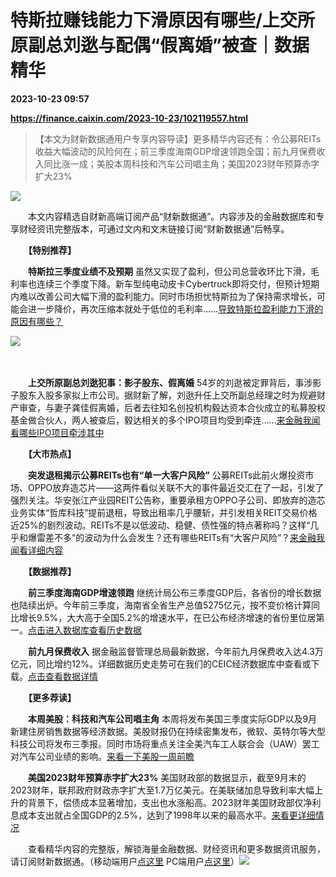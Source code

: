# 特斯拉赚钱能力下滑原因有哪些/上交所原副总刘逖与配偶“假离婚”被查｜数据精华

**2023-10-23 09:57**

**https://finance.caixin.com/2023-10-23/102119557.html**

> 【本文为财新数据通用户专享内容导读】更多精华内容还有：令公募REITs收益大幅波动的风险何在；前三季度海南GDP增速领跑全国；前九月保费收入同比涨一成；美股本周科技和汽车公司唱主角；美国2023财年预算赤字扩大23%

  

![](https://img.caixin.com/2023-10-23/169805411621985_840_560.jpg)

  

　　本文内容精选自财新高端订阅产品“财新数据通”。内容涉及的金融数据库和专享财经资讯完整版本，可通过文内和文末链接订阅“财新数据通”后畅享。

　　**【特别推荐】**

　　**特斯拉三季度业绩不及预期** 虽然又实现了盈利，但公司总营收环比下滑，毛利率也连续三个季度下降。新车型纯电动皮卡Cybertruck即将交付，但预计短期内难以改善公司大幅下滑的盈利能力。同时市场担忧特斯拉为了保持需求增长，可能会进一步降价，再次压缩本就处于低位的毛利率……[导致特斯拉盈利能力下滑的原因有哪些？](https://database.caixin.com/2023-10-23/102119392.html?originReferrer=sjtjinghua)

![](https://img.caixin.com/2023-10-23/169805411621985.jpg)

　

　　**上交所原副总刘逖犯事：影子股东、假离婚** 54岁的刘逖被定罪背后，事涉影子股东入股多家拟上市公司。据财新了解，刘逖升任上交所副总经理之时为规避财产审查，与妻子龚佳假离婚，后者去往知名创投机构毅达资本合伙成立的私募股权基金做合伙人，两人被查后，毅达相关的多个IPO项目均受到牵连……[来金融我闻看哪些IPO项目牵涉其中](https://wenews.caixin.com/2023-10-23/102119487.html?originReferrer=sjtjinghua)

　　**【大市热点】**

　　**突发退租揭示公募REITs也有“单一大客户风险”** 公募REITs此前火爆投资市场、OPPO放弃造芯片——这两件看似关联不大的事件最近交汇在了一起，引发了强烈关注。华安张江产业园REIT公告称，重要承租方OPPO子公司、即放弃的造芯业务实体“哲库科技”提前退租，导致出租率几乎腰斩，并引发相关REIT交易价格近25%的剧烈波动。REITs不是以低波动、稳健、债性强的特点著称吗？这样“几乎和爆雷差不多”的波动为什么会发生？还有哪些REITs有“大客户风险”？[来金融我闻看详细内容](https://wenews.caixin.com/2023-10-21/102119203.html?originReferrer=sjtjinghua)

　　**【数据推荐】**

　　**前三季度海南GDP增速领跑** 继统计局公布三季度GDP后，各省份的增长数据也陆续出炉。今年前三季度，海南省全省生产总值5275亿元，按不变价格计算同比增长9.5%，大大高于全国5.2%的增速水平，在已公布经济增速的省份里位居第一。[点击进入数据库查看历史数据](http://a.caixin.com/Cv5cBuv3)

　　**前九月保费收入** 据金融监督管理总局最新数据，今年前九月保费收入达4.3万亿元，同比增约12%。详细数据历史走势可在我们的CEIC经济数据库中查看或下载。[点击查看数据详情](http://a.caixin.com/RTmxktP8)

　　**【更多荐读】**

　　**本周美股：科技和汽车公司唱主角** 本周将发布美国三季度实际GDP以及9月新建住房销售数据等经济数据。美股财报仍在持续密集发布，微软、英特尔等大型科技公司将发布三季报。同时市场将重点关注全美汽车工人联合会（UAW）罢工对汽车公司业绩的影响。[来看一下美股一周前瞻](https://database.caixin.com/2023-10-23/102119458.html?originReferrer=sjtjinghua)

　　**美国2023财年预算赤字扩大23%** 美国财政部的数据显示，截至9月末的2023财年，联邦政府财政赤字扩大至1.7万亿美元。在美联储加息导致利率大幅上升的背景下，偿债成本显著增加，支出也水涨船高。2023财年美国财政部仅净利息成本支出就占全国GDP的2.5%，达到了1998年以来的最高水平。[来看更详细情况](https://database.caixin.com/2023-10-21/102119137.html?originReferrer=sjtjinghua)

　　查看精华内容的完整版，解锁海量金融数据、财经资讯和更多数据资讯服务，请订阅财新数据通。（移动端用户[点这里](http://mall.caixin.com/mall/h5/list/list.html?type=123) PC端用户[点这里](http://mall.caixin.com/mall/web/list/list.html?type=123)）[![](https://www.caixin.com/favicon.ico)](https://finance.caixin.com/2023-10-23/102119557.html "特斯拉赚钱能力下滑原因有哪些/上交所原副总刘逖与配偶“假离婚”被查｜数据精华")　　